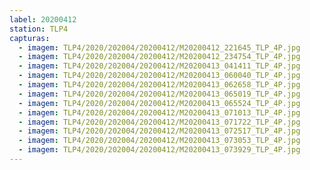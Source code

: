 ```yaml
---
label: 20200412
station: TLP4
capturas:
  - imagem: TLP4/2020/202004/20200412/M20200412_221645_TLP_4P.jpg
  - imagem: TLP4/2020/202004/20200412/M20200412_234754_TLP_4P.jpg
  - imagem: TLP4/2020/202004/20200412/M20200413_041411_TLP_4P.jpg
  - imagem: TLP4/2020/202004/20200412/M20200413_060040_TLP_4P.jpg
  - imagem: TLP4/2020/202004/20200412/M20200413_062658_TLP_4P.jpg
  - imagem: TLP4/2020/202004/20200412/M20200413_065019_TLP_4P.jpg
  - imagem: TLP4/2020/202004/20200412/M20200413_065524_TLP_4P.jpg
  - imagem: TLP4/2020/202004/20200412/M20200413_071013_TLP_4P.jpg
  - imagem: TLP4/2020/202004/20200412/M20200413_071722_TLP_4P.jpg
  - imagem: TLP4/2020/202004/20200412/M20200413_072517_TLP_4P.jpg
  - imagem: TLP4/2020/202004/20200412/M20200413_073053_TLP_4P.jpg
  - imagem: TLP4/2020/202004/20200412/M20200413_073929_TLP_4P.jpg
---
```

